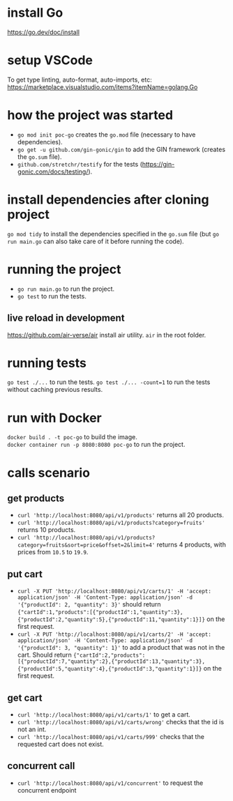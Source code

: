 # install Go
https://go.dev/doc/install

# setup VSCode
To get type linting, auto-format, auto-imports, etc:\
https://marketplace.visualstudio.com/items?itemName=golang.Go

# how the project was started
- `go mod init poc-go` creates the `go.mod` file (necessary to have dependencies).
- `go get -u github.com/gin-gonic/gin` to add the GIN framework (creates the `go.sum` file).
- `github.com/stretchr/testify` for the tests (https://gin-gonic.com/docs/testing/).

# install dependencies after cloning project
`go mod tidy` to install the dependencies specified in the `go.sum` file (but `go run main.go` can also take care of it before running the code).

# running the project
- `go run main.go` to run the project.
- `go test` to run the tests.

## live reload in development
https://github.com/air-verse/air install air utility.
`air` in the root folder.

# running tests
`go test ./...` to run the tests.
`go test ./... -count=1` to run the tests without caching previous results.

# run with Docker
`docker build . -t poc-go` to build the image.\
`docker container run -p 8080:8080 poc-go` to run the project.

# calls scenario
## get products
- `curl 'http://localhost:8080/api/v1/products'` returns all 20 products.
- `curl 'http://localhost:8080/api/v1/products?category=fruits'` returns 10 products.
- `curl 'http://localhost:8080/api/v1/products?category=fruits&sort=price&offset=2&limit=4'` returns 4 products, with prices from `10.5` to `19.9`.

## put cart
- `curl -X PUT 'http://localhost:8080/api/v1/carts/1' -H 'accept: application/json' -H 'Content-Type: application/json' -d '{"productId": 2, "quantity": 3}'` should return `{"cartId":1,"products":[{"productId":1,"quantity":3},{"productId":2,"quantity":5},{"productId":11,"quantity":1}]}` on the first request.
- `curl -X PUT 'http://localhost:8080/api/v1/carts/2' -H 'accept: application/json' -H 'Content-Type: application/json' -d '{"productId": 3, "quantity": 1}'` to add a product that was not in the cart. Should return `{"cartId":2,"products":[{"productId":7,"quantity":2},{"productId":13,"quantity":3},{"productId":5,"quantity":4},{"productId":3,"quantity":1}]}` on the first request.

## get cart
- `curl 'http://localhost:8080/api/v1/carts/1'` to get a cart.
- `curl 'http://localhost:8080/api/v1/carts/wrong'` checks that the id is not an int.
- `curl 'http://localhost:8080/api/v1/carts/999'` checks that the requested cart does not exist.

## concurrent call
- `curl 'http://localhost:8080/api/v1/concurrent'` to request the concurrent endpoint
